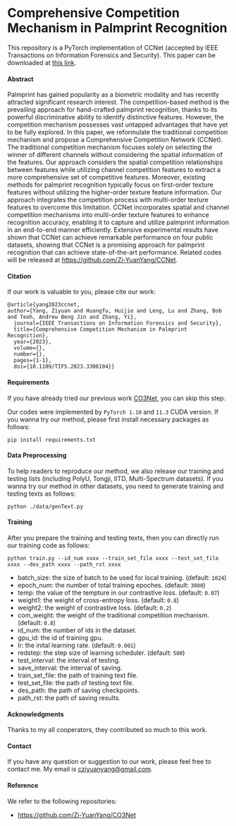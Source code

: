 # Comprehensive Competition Mechanism in Palmprint Recognition

This repository is a PyTorch implementation of CCNet (accepted by IEEE Transactions on Information Forensics and Security). This paper can be downloaded at [this link](https://ieeexplore.ieee.org/document/10223233).

#### Abstract
Palmprint has gained popularity as a biometric modality and has recently attracted significant research interest. The competition-based method is the prevailing approach for hand-crafted palmprint recognition, thanks to its powerful discriminative ability to identify distinctive features. However, the competition mechanism possesses vast untapped advantages that have yet to be fully explored. In this paper, we reformulate the traditional competition mechanism and propose a Comprehensive Competition Network (CCNet). The traditional competition mechanism focuses solely on selecting the winner of different channels without considering the spatial information of the features. Our approach considers the spatial competition relationships between features while utilizing channel competition features to extract a more comprehensive set of competitive features. Moreover, existing methods for palmprint recognition typically focus on first-order texture features without utilizing the higher-order texture feature information. Our approach integrates the competition process with multi-order texture features to overcome this limitation. CCNet incorporates spatial and channel competition mechanisms into multi-order texture features to enhance recognition accuracy, enabling it to capture and utilize palmprint information in an end-to-end manner efficiently. Extensive experimental results have shown that CCNet can achieve remarkable performance on four public datasets, showing that CCNet is a promising approach for palmprint recognition that can achieve state-of-the-art performance. Related codes will be released at https://github.com/Zi-YuanYang/CCNet.


#### Citation
If our work is valuable to you, please cite our work:
```
@article{yang2023ccnet,
author={Yang, Ziyuan and Huangfu, Huijie and Leng, Lu and Zhang, Bob and Teoh, Andrew Beng Jin and Zhang, Yi},
  journal={IEEE Transactions on Information Forensics and Security}, 
  title={Comprehensive Competition Mechanism in Palmprint Recognition}, 
  year={2023},
  volume={},
  number={},
  pages={1-1},
  doi={10.1109/TIFS.2023.3306104}}
```

#### Requirements

If you have already tried our previous work [CO3Net](https://github.com/Zi-YuanYang/CO3Net), you can skip this step.

Our codes were implemented by ```PyTorch 1.10``` and ```11.3``` CUDA version. If you wanna try our method, please first install necessary packages as follows:

```
pip install requirements.txt
```

#### Data Preprocessing
To help readers to reproduce our method, we also release our training and testing lists (including PolyU, Tongji, IITD, Multi-Spectrum datasets). If you wanna try our method in other datasets, you need to generate training and testing texts as follows:

```
python ./data/genText.py
```

#### Training
After you prepare the training and testing texts, then you can directly run our training code as follows:

```
python train.py --id_num xxxx --train_set_file xxxx --test_set_file xxxx --des_path xxxx --path_rst xxxx
```

* batch_size: the size of batch to be used for local training. (default: ```1024```)
* epoch_num: the number of total training epoches. (default: ```3000```)
* temp: the value of the tempture in our contrastive loss. (default: ```0.07```)
* weight1: the weight of cross-entropy loss. (default: ```0.8```)
* weight2: the weight of contrastive loss. (default: ```0.2```)
* com_weight: the weight of the traditional competition mechanism. (default: ```0.8```)
* id_num: the number of ids in the dataset.
* gpu_id: the id of training gpu.
* lr: the inital learning rate. (default: ```0.001```)
* redstep: the step size of learning scheduler. (default: ```500```)
* test_interval: the interval of testing.
* save_interval: the interval of saving.
* train_set_file: the path of training text file.
* test_set_file: the path of testing text file.
* des_path: the path of saving checkpoints.
* path_rst: the path of saving results.

#### Acknowledgments
Thanks to my all cooperators, they contributed so much to this work.

#### Contact
If you have any question or suggestion to our work, please feel free to contact me. My email is cziyuanyang@gmail.com.

#### Reference
We refer to the following repositories:
* https://github.com/Zi-YuanYang/CO3Net

